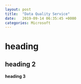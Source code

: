 ```yaml
---
layout: post
title:  "Data Quality Service"
date:   2019-09-14 06:35:45 +0000
categories: Microsoft
---
```


# heading
## heading 2
#### heading 3